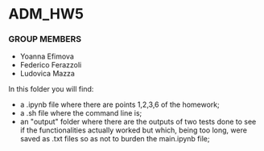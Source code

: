 # ADM_HW5 

### GROUP MEMBERS
- Yoanna Efimova
- Federico Ferazzoli
- Ludovica Mazza

In this folder you will find: 
- a .ipynb file where there are points 1,2,3,6 of the homework;
- a .sh file where the command line is;
- an "output" folder where there are the outputs of two tests done to see if the functionalities actually worked but which, being too long, were saved as .txt files so as not to burden the main.ipynb file;
